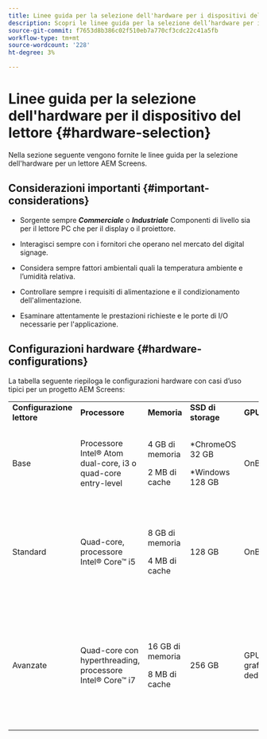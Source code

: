 ```yaml
---
title: Linee guida per la selezione dell'hardware per i dispositivi del lettore
description: Scopri le linee guida per la selezione dell’hardware per i dispositivi AEM Screens Player.
source-git-commit: f7653d8b386c02f510eb7a770cf3cdc22c41a5fb
workflow-type: tm+mt
source-wordcount: '228'
ht-degree: 3%

---
```



# Linee guida per la selezione dell&#39;hardware per il dispositivo del lettore {#hardware-selection}

Nella sezione seguente vengono fornite le linee guida per la selezione dell&#39;hardware per un lettore AEM Screens.

## Considerazioni importanti {#important-considerations}

* Sorgente sempre ***Commerciale*** o ***Industriale*** Componenti di livello sia per il lettore PC che per il display o il proiettore.

* Interagisci sempre con i fornitori che operano nel mercato del digital signage.
* Considera sempre fattori ambientali quali la temperatura ambiente e l’umidità relativa.
* Controllare sempre i requisiti di alimentazione e il condizionamento dell&#39;alimentazione.
* Esaminare attentamente le prestazioni richieste e le porte di I/O necessarie per l&#39;applicazione.

## Configurazioni hardware {#hardware-configurations}

La tabella seguente riepiloga le configurazioni hardware con casi d’uso tipici per un progetto AEM Screens:

<table>
 <tbody>
  <tr>
   <tr>
   <td><strong>Configurazione lettore</strong></td>
   <td><strong>Processore</strong></td>
   <td><strong>Memoria</strong></td>
   <td><strong>SSD di storage</strong></td>
   <td><strong>GPU</strong></td>
   <td><strong>Visualizzazione</strong></td>
   <td><strong>I/O</strong></td>
   <td><strong>Casi d’uso tipici</strong></td>
  </tr>
  <tr>
   <td>Base</td>
   <td>Processore Intel® Atom dual-core, i3 o quad-core entry-level</td>
   <td><p>4 GB di memoria</p> <p>2 MB di cache</p> </td>
   <td><p>*ChromeOS 32 GB</p> <p>*Windows 128 GB</p> </td>
   <td>OnBoard</td>
   <td>1920 x 1080</td>
   <td>DVI<br /> Ethernet/wireless,<br /> 2x USB</td>
   <td>
    <ul>
     <li>Ciclo a schermo intero standard<br /> </li>
     <li>Ripartizione giornaliera</li>
    </ul> </td>
  </tr>
  <tr>
   <td>Standard</td>
   <td>Quad-core, processore Intel® Core™ i5</td>
   <td><p>8 GB di memoria</p> <p>4 MB di cache</p> </td>
   <td>128 GB</td>
   <td>OnBoard</td>
   <td>3840x2160 (<code>4K</code>)</td>
   <td>DVI, HDMI<br /> Ethernet/wireless,<br /> 2x USB</td>
   <td>
    <ul>
     <li>Contenuto dinamico a sorgente singola</li>
     <li>Interattivo semplice</li>
     <li>1-3 Layout di zona</li>
    </ul> </td>
  </tr>
  <tr>
   <td>Avanzate </td>
   <td>Quad-core con hyperthreading, processore Intel® Core™ i7</td>
   <td><p>16 GB di memoria</p> <p>8 MB di cache</p> </td>
   <td>256 GB</td>
   <td>GPU grafica dedicata</td>
   <td>3840x2160 (<code>4K</code>)</td>
   <td>DVI, HDMI<br /> Ethernet/wireless,<br /> 4x USB</td>
   <td>
    <ul>
     <li>4 o più aree di contenuto, riproduzione video simultanea</li>
     <li>Interattivo a più pagine</li>
     <li>Attivatori dati multi-sorgente</li>
    </ul> </td>
  </tr>
 </tbody>
</table>

